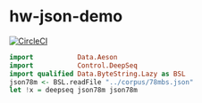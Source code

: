 # hw-json-demo

[![CircleCI](https://circleci.com/gh/haskell-works/hw-json-demo.svg?style=svg)](https://circleci.com/gh/haskell-works/hw-json-demo)

```haskell
import           Data.Aeson
import           Control.DeepSeq
import qualified Data.ByteString.Lazy as BSL
json78m <- BSL.readFile "../corpus/78mbs.json"
let !x = deepseq json78m json78m
```
